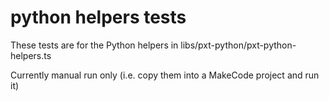 # python helpers tests

These tests are for the Python helpers in libs/pxt-python/pxt-python-helpers.ts

Currently manual run only (i.e. copy them into a MakeCode project and run it)
